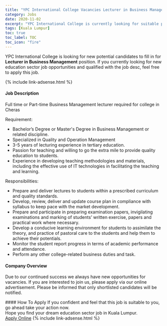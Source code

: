 ```yaml
---
title: "YPC International College Vacancies Lecturer in Business Management" 
category: Jobs 
date: 2020-11-02 
excerpt: "YPC International College is currently looking for suitable person to fill in the Lecturer in Business Management which positioned at Kuala Lumpur" 
tags: [Kuala Lumpur] 
toc: true 
toc_label: TOC 
toc_icon: "fire" 
--- 
```


<p>YPC International College is looking for new potential candidates to fill in for <b>Lecturer in Business Management</b> position. If you currently looking for new education sector job opportunities and qualified with the job desc, feel free to apply this job.
</p>{% include link-adsense.html %} 
 <div><div><h4>Job Description</h4></div><div><div><span><div><p>Full time or Part-time Business Management lecturer required for college in Cheras</p><p>Requirement:</p><ul><li>Bachelor&#8217;s Degree or Master's Degree in Business Management or related discipline.</li><li>Specialized in Quality and Operation Management</li><li>3-5 years of lecturing experience in tertiary education.</li><li>Passion for teaching and willing to go the extra mile to provide quality education to students.</li><li>Experience in developing teaching methodologies and materials, including the effective use of IT technologies in facilitating the teaching and learning.&#160;</li></ul><p>Responsibilities:</p><ul><li>Prepare and deliver lectures to students within a prescribed curriculum and quality standards.</li><li>Develop, review, deliver and update course plan in compliance with syllabus to keep pace with the market development.</li><li>Prepare and participate in preparing examination papers, invigilating examinations and marking of students&#8217; written exercise, papers and practical work where necessary.</li><li>Develop a conducive learning environment for students to assimilate the theory, and practice of pastoral care to the students and help them to achieve their potentials.</li><li>Monitor the student report progress in terms of academic performance and attendance.</li><li>Perform any other college-related business duties and task.</li></ul></div></span></div></div></div> 
<div><div><h4>Company Overview</h4></div><div><div><span><div><p>Due to our continued success we always have new opportunities for vacancies. If you are interested to join us, please apply via our online advertisement. Please be informed that only shortlisted candidates will be notified.</p></div></span></div></div></div> 
#### How To Apply 
If you confident and feel that this job is suitable to you, go ahead take your action now. <br/> 
Hope you find your dream education sector job in Kuala Lumpur. <br/> 
<a href="https://www.jobstreet.com.my/en/job/lecturer-in-business-management-4416068?jobId=jobstreet-my-job-4416068&sectionRank=6&token=0~c1ef67b1-98e9-4a58-8956-7191eb4b39b4&fr=SRP%20View%20In%20New%20Ta" class="btn btn--info" target="_blank" rel="nofollow noopenner">Apply Online</a> 
{% include link-adsense.html %} 